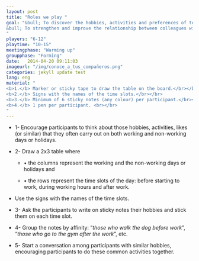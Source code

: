 ```yaml
---
layout: post
title: "Roles we play "
goal: "&bull; To discover the hobbies, activities and preferences of team members.<br></br>
&bull; To strengthen and improve the relationship between colleagues with creation of new relations and connections among them.
"
players: "6-12"
playtime: "10-15"
meetingphase: "Warming up"
groupphase: "Forming"
date:   2014-04-20 09:11:03
imageurl: "/img/conoce_a_tus_compañeros.png"
categories: jekyll update test
lang: eng
material: "
<b>1.</b> Marker or sticky tape to draw the table on the board.</br></br>
<b>2.</b> Signs with the names of the time slots.</br></br>
<b>3.</b> Minimum of 6 sticky notes (any colour) per participant.</br></br>
<b>4.</b> 1 pen per participant. <br></br>
"
---
```

- 1- Encourage participants to think about those hobbies, activities, likes (or similar) that they often carry out on both working and non-working days or holidays.

- 2- Draw a 2x3 table where

	- &bull; the columns represent the working and the non-working days or holidays and

	- &bull; the rows represent the time slots of the day: before starting to work, during working hours and after work.

- Use the signs with the names of the time slots.


- 3- Ask the participants to write on sticky notes their hobbies and stick them on each time slot.

- 4- Group the notes by affinity: “<i>those who walk the dog before work</i>”, “<i>those who go to the gym after the work</i>”, etc.

- 5- Start a conversation among participants with similar hobbies, encouraging participants to do these common activities together.